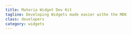 ```yaml
---
title: Materia Widget Dev Kit
tagline: Developing Widgets made easier withe the MDK
class: developers
category: widgets
---
```

